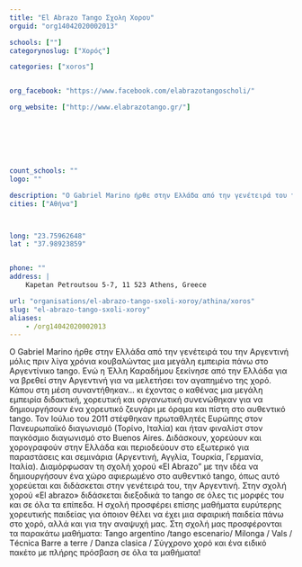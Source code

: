 ```yaml
---
title: "El Abrazo Tango Σχολη Χορου"
orguid: "org14042020002013"

schools: [""]
categorynoslug: ["Χορός"]

categories: ["xoros"]


org_facebook: "https://www.facebook.com/elabrazotangoscholi/"

org_website: ["http://www.elabrazotango.gr/"]







count_schools: ""
logo: ""

description: "Ο Gabriel Marino ήρθε στην Ελλάδα από την γενέτειρά του την Αργεντινή μόλις πριν λίγα χρόνια κουβαλώντας μια μεγάλη εμπειρία πάνω στο Αργεντίνικο tango. Ενώ η Έλλη Καραδήμου ξεκίνησε από την Ελλάδα για να βρεθεί στην Αργεντινή για να μελετήσει τον αγαπημένο της χορό. Κάπου στη μέση συναντήθηκαν… κι έχοντας ο καθένας μια μεγάλη εμπειρία διδακτική, χορευτική και οργανωτική συνενώθηκαν για να δημιουργήσουν ένα χορευτικό ζευγάρι με όραμα και πίστη στο αυθεντικό tango. Τον Ιούλιο του 2011 στέφθηκαν πρωταθλητές Ευρώπης στον Πανευρωπαϊκό διαγωνισμό (Τορίνο, Ιταλία) και ήταν φιναλίστ στον παγκόσμιο διαγωνισμό στο Buenos Aires. Διδάσκουν, χορεύουν και χορογραφούν στην Ελλάδα και περιοδεύουν στο εξωτερικό για παραστάσεις και σεμινάρια (Αργεντινή, Αγγλία, Τουρκία, Γερμανία, Ιταλία). Διαμόρφωσαν τη σχολή χορού «El Abrazo” με την ιδέα να δημιουργήσουν ένα χώρο αφιερωμένο στο αυθεντικό tango, όπως αυτό χορεύεται και διδάσκεται στην γενέτειρά του, την Αργεντινή. Στην σχολή χορού «El abrazo» διδάσκεται διεξοδικά το tango σε όλες τις μορφές του και σε όλα τα επίπεδα. Η σχολή προσφέρει επίσης μαθήματα ευρύτερης χορευτικής παιδείας για όποιον θέλει να έχει μια σφαιρική παιδεία πάνω στο χορό, αλλά και για την αναψυχή μας. Στη σχολή μας προσφέρονται τα παρακάτω μαθήματα: Tango argentino /tango escenario/ Milonga / Vals / Τécnica Barre a terre / Danza clasica / Σύγχρονο χορό και ένα ειδικό πακέτο με πλήρης πρόσβαση σε όλα τα μαθήματα!"
cities: ["Αθήνα"]



long: "23.75962648"
lat : "37.98923859"


phone: ""
address: |
    Kapetan Petroutsou 5-7, 11 523 Athens, Greece

url: "organisations/el-abrazo-tango-sxoli-xoroy/athina/xoros"
slug: "el-abrazo-tango-sxoli-xoroy"
aliases:
    - /org14042020002013
---
```


Ο Gabriel Marino ήρθε στην Ελλάδα από την γενέτειρά του την Αργεντινή μόλις πριν λίγα χρόνια κουβαλώντας μια μεγάλη εμπειρία πάνω στο Αργεντίνικο tango. Ενώ η Έλλη Καραδήμου ξεκίνησε από την Ελλάδα για να βρεθεί στην Αργεντινή για να μελετήσει τον αγαπημένο της χορό. Κάπου στη μέση συναντήθηκαν… κι έχοντας ο καθένας μια μεγάλη εμπειρία διδακτική, χορευτική και οργανωτική συνενώθηκαν για να δημιουργήσουν ένα χορευτικό ζευγάρι με όραμα και πίστη στο αυθεντικό tango. Τον Ιούλιο του 2011 στέφθηκαν πρωταθλητές Ευρώπης στον Πανευρωπαϊκό διαγωνισμό (Τορίνο, Ιταλία) και ήταν φιναλίστ στον παγκόσμιο διαγωνισμό στο Buenos Aires. Διδάσκουν, χορεύουν και χορογραφούν στην Ελλάδα και περιοδεύουν στο εξωτερικό για παραστάσεις και σεμινάρια (Αργεντινή, Αγγλία, Τουρκία, Γερμανία, Ιταλία). Διαμόρφωσαν τη σχολή χορού «El Abrazo” με την ιδέα να δημιουργήσουν ένα χώρο αφιερωμένο στο αυθεντικό tango, όπως αυτό χορεύεται και διδάσκεται στην γενέτειρά του, την Αργεντινή. Στην σχολή χορού «El abrazo» διδάσκεται διεξοδικά το tango σε όλες τις μορφές του και σε όλα τα επίπεδα. Η σχολή προσφέρει επίσης μαθήματα ευρύτερης χορευτικής παιδείας για όποιον θέλει να έχει μια σφαιρική παιδεία πάνω στο χορό, αλλά και για την αναψυχή μας. Στη σχολή μας προσφέρονται τα παρακάτω μαθήματα: Tango argentino /tango escenario/ Milonga / Vals / Τécnica Barre a terre / Danza clasica / Σύγχρονο χορό και ένα ειδικό πακέτο με πλήρης πρόσβαση σε όλα τα μαθήματα!
